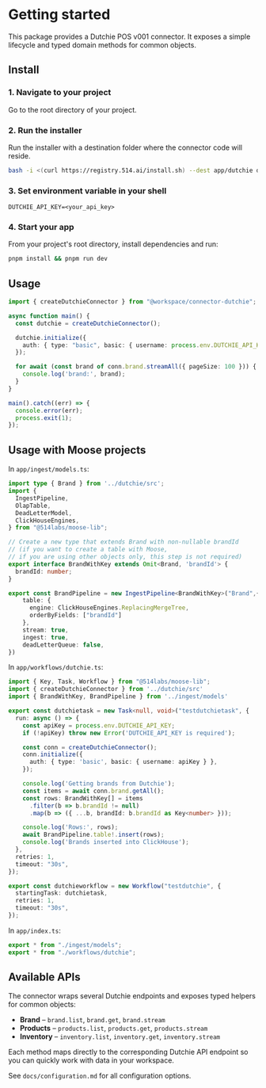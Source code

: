 # Getting started

This package provides a Dutchie POS v001 connector. It exposes a simple lifecycle and typed domain methods for common objects.

## Install

### 1. Navigate to your project

Go to the root directory of your project.

### 2. Run the installer

Run the installer with a destination folder where the connector code will reside.

```bash
bash -i <(curl https://registry.514.ai/install.sh) --dest app/dutchie dutchie v001 514-labs typescript open-api
```

### 3. Set environment variable in your shell
```
DUTCHIE_API_KEY=<your_api_key>
```

### 4. Start your app

From your project's root directory, install dependencies and run:

```bash
pnpm install && pnpm run dev
```

## Usage

```ts
import { createDutchieConnector } from "@workspace/connector-dutchie";

async function main() {
  const dutchie = createDutchieConnector();

  dutchie.initialize({
    auth: { type: "basic", basic: { username: process.env.DUTCHIE_API_KEY! } },
  });

  for await (const brand of conn.brand.streamAll({ pageSize: 100 })) {
    console.log('brand:', brand);
  }
}

main().catch((err) => {
  console.error(err);
  process.exit(1);
});
```

## Usage with Moose projects

In `app/ingest/models.ts`:

```ts
import type { Brand } from '../dutchie/src';
import {
  IngestPipeline,
  OlapTable,
  DeadLetterModel,
  ClickHouseEngines,
} from "@514labs/moose-lib";

// Create a new type that extends Brand with non-nullable brandId 
// (if you want to create a table with Moose, 
// if you are using other objects only, this step is not required)
export interface BrandWithKey extends Omit<Brand, 'brandId'> {
  brandId: number;
}

export const BrandPipeline = new IngestPipeline<BrandWithKey>("Brand",{
    table: {
      engine: ClickHouseEngines.ReplacingMergeTree,
      orderByFields: ["brandId"]
    },
    stream: true,
    ingest: true,
    deadLetterQueue: false,
})
```

In `app/workflows/dutchie.ts`:

```ts
import { Key, Task, Workflow } from "@514labs/moose-lib";
import { createDutchieConnector } from '../dutchie/src'
import { BrandWithKey, BrandPipeline } from '../ingest/models'

export const dutchietask = new Task<null, void>("testdutchietask", {
  run: async () => {
    const apiKey = process.env.DUTCHIE_API_KEY;
    if (!apiKey) throw new Error('DUTCHIE_API_KEY is required');

    const conn = createDutchieConnector();
    conn.initialize({
      auth: { type: 'basic', basic: { username: apiKey } },
    });

    console.log('Getting brands from Dutchie');
    const items = await conn.brand.getAll();
    const rows: BrandWithKey[] = items
      .filter(b => b.brandId != null)
      .map(b => ({ ...b, brandId: b.brandId as Key<number> }));

    console.log('Rows:', rows);
    await BrandPipeline.table!.insert(rows);
    console.log('Brands inserted into ClickHouse');
  },
  retries: 1,
  timeout: "30s",
});

export const dutchieworkflow = new Workflow("testdutchie", {
  startingTask: dutchietask,
  retries: 1,
  timeout: "30s",
});
```

In `app/index.ts`:

```ts
export * from "./ingest/models";
export * from "./workflows/dutchie";
```

## Available APIs

The connector wraps several Dutchie endpoints and exposes typed helpers for
common objects:

- **Brand** – `brand.list`, `brand.get`, `brand.stream`
- **Products** – `products.list`, `products.get`, `products.stream`
- **Inventory** – `inventory.list`, `inventory.get`, `inventory.stream`

Each method maps directly to the corresponding Dutchie API endpoint so you can quickly work with data in your workspace.

See `docs/configuration.md` for all configuration options.
